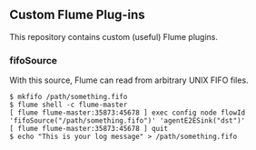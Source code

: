 ## Custom Flume Plug-ins

This repository contains custom (useful) Flume plugins.

### fifoSource

With this source, Flume can read from arbitrary UNIX FIFO files.

```
$ mkfifo /path/something.fifo
$ flume shell -c flume-master
[ flume flume-master:35873:45678 ] exec config node flowId 'fifoSource("/path/something.fifo")' 'agentE2ESink("dst")'
[ flume flume-master:35873:45678 ] quit
$ echo "This is your log message" > /path/something.fifo
```
